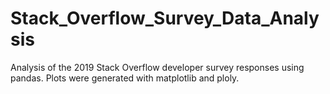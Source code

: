 # Stack_Overflow_Survey_Data_Analysis
Analysis of the 2019 Stack Overflow developer survey responses using pandas. Plots were generated with matplotlib and ploly.
